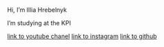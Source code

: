 Hi, I’m Illia Hrebelnyk

I’m studying at the KPI

[link to youtube chanel](https://www.youtube.com/channel/UCOrX0FITra5eMdoZ2eJri1Q)
[link to instagram](https://www.instagram.com/bigurator)
[link to github](https://github.com/bigurator)
